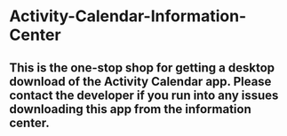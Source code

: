# Activity-Calendar-Information-Center
## This is the one-stop shop for getting a desktop download of the Activity Calendar app. Please contact the developer if you run into any issues downloading this app from the information center.
